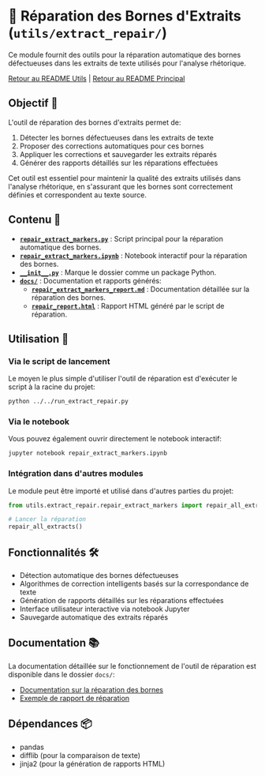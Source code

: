 # 🔄 Réparation des Bornes d'Extraits (`utils/extract_repair/`)

Ce module fournit des outils pour la réparation automatique des bornes défectueuses dans les extraits de texte utilisés pour l'analyse rhétorique.

[Retour au README Utils](../README.md) | [Retour au README Principal](../../README.md)

## Objectif 🎯

L'outil de réparation des bornes d'extraits permet de:
1. Détecter les bornes défectueuses dans les extraits de texte
2. Proposer des corrections automatiques pour ces bornes
3. Appliquer les corrections et sauvegarder les extraits réparés
4. Générer des rapports détaillés sur les réparations effectuées

Cet outil est essentiel pour maintenir la qualité des extraits utilisés dans l'analyse rhétorique, en s'assurant que les bornes sont correctement définies et correspondent au texte source.

## Contenu 📁

* **[`repair_extract_markers.py`](./repair_extract_markers.py)** : Script principal pour la réparation automatique des bornes.
* **[`repair_extract_markers.ipynb`](./repair_extract_markers.ipynb)** : Notebook interactif pour la réparation des bornes.
* **[`__init__.py`](./__init__.py)** : Marque le dossier comme un package Python.
* **[`docs/`](./docs/)** : Documentation et rapports générés:
  * **[`repair_extract_markers_report.md`](./docs/repair_extract_markers_report.md)** : Documentation détaillée sur la réparation des bornes.
  * **[`repair_report.html`](./docs/repair_report.html)** : Rapport HTML généré par le script de réparation.

## Utilisation 🚀

### Via le script de lancement

Le moyen le plus simple d'utiliser l'outil de réparation est d'exécuter le script à la racine du projet:

```bash
python ../../run_extract_repair.py
```

### Via le notebook

Vous pouvez également ouvrir directement le notebook interactif:

```bash
jupyter notebook repair_extract_markers.ipynb
```

### Intégration dans d'autres modules

Le module peut être importé et utilisé dans d'autres parties du projet:

```python
from utils.extract_repair.repair_extract_markers import repair_all_extracts

# Lancer la réparation
repair_all_extracts()
```

## Fonctionnalités 🛠️

- Détection automatique des bornes défectueuses
- Algorithmes de correction intelligents basés sur la correspondance de texte
- Génération de rapports détaillés sur les réparations effectuées
- Interface utilisateur interactive via notebook Jupyter
- Sauvegarde automatique des extraits réparés

## Documentation 📚

La documentation détaillée sur le fonctionnement de l'outil de réparation est disponible dans le dossier `docs/`:

- [Documentation sur la réparation des bornes](./docs/repair_extract_markers_report.md)
- [Exemple de rapport de réparation](./docs/repair_report.html)


## Dépendances 📦

- pandas
- difflib (pour la comparaison de texte)
- jinja2 (pour la génération de rapports HTML)